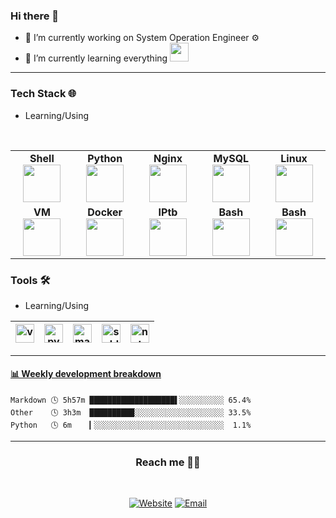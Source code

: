 ### Hi there 👋

- 🔭 I’m currently working on System Operation Engineer ⚙️
- 🌱 I’m currently learning everything <img src="https://media.giphy.com/media/WUlplcMpOCEmTGBtBW/giphy.gif" width="30">

____
### Tech Stack 🌐
- Learning/Using

<br>
<table>
<tbody align="center">
 <tr>
<td align="center" width="20%">
<span><b>Shell</b></span>  
<img height=60px src="https://img.icons8.com/clouds/60/000000/console.png"> 
</td>

<td align="center" width="20%">
<span><b>Python</b></span> 
<img height=60px src="https://img.icons8.com/dusk/55/000000/python.png"> 
</td>

<td align="center" width="20%">
<span><b>Nginx</b></span> 
<img height=60px src="https://img.icons8.com/color/60/000000/nginx.png"> 
</td>

<td align="center" width="20%">
<span><b>MySQL</b></span> 
<img height=60px src="https://img.icons8.com/ios/60/000000/mysql-logo.png"> 
</td>

<td align="center" width="20%">
<span><b>Linux</b></span> 
<img height=60px src="https://img.icons8.com/dusk/60/000000/linux.png"> 
</td>
</tr>

<tr>
<td align="center" width="20%">
<span><b>VM</b></span> 
<img height=60px src="https://img.icons8.com/color/60/000000/vmware.png"> 
</td>

<td align="center" width="20%">
<span><b>Docker</b></span> 
<img height=60px src="https://img.icons8.com/dusk/60/000000/docker.png"> 
</td>

<td align="center" width="20%">
<span><b>IPtb</b></span> 
<img height=60px src="https://img.icons8.com/dusk/60/000000/firewall.png"> 
</td>

<td align="center" width="20%">
<span><b>Bash</b></span> 
<img height=60px src="https://img.icons8.com/color/60/000000/cisco-router.png"> 
</td>

<td align="center" width="20%">
<span><b>Bash</b></span> 
<img height=60px src="https://img.icons8.com/color/60/000000/storage.png"> 
</td>
</tr>

</tbody>
</table>


### Tools 🛠️
- Learning/Using

|<img src="https://img.icons8.com/color/48/000000/visual-studio-code-2019.png" alt="vscode logo" width="30">|<img src="https://img.icons8.com/color/48/000000/pycharm.png" alt="pycharm logo" width="30">|<img src="https://img.icons8.com/color/48/000000/markdown.png" alt="markdown logo" width="30">|<img src="https://img.icons8.com/color/48/000000/sublime-text.png" alt="sublime-text logo" width="30">|<img src="https://img.icons8.com/color/48/000000/notepad-plus-plus.png" alt="notepad logo" width="30">|
|---|---|---|---|---|
____

<!-- waka-box start -->
#### <a href="https://gist.github.com/4c6432f21fbb2ccce51dcbffb5abe149" target="_blank">📊 Weekly development breakdown</a>
```text
Markdown 🕓 5h57m ███████████████████▌░░░░░░░░░░ 65.4%
Other    🕓 3h3m  ██████████░░░░░░░░░░░░░░░░░░░░ 33.5%
Python   🕓 6m    ▎░░░░░░░░░░░░░░░░░░░░░░░░░░░░░  1.1%
```
<!-- Powered by https://github.com/YouEclipse/waka-box-go . -->
<!-- waka-box end -->
____
<h3 align="center"> Reach me 🤝🏻  </h3>
<br />
<p align="center">
<a href="https://ecarry.cc/"><img alt="Website" src="https://img.shields.io/badge/Website-ecarry.cc-green?style=flat-square&logo=google-chrome"></a> <a href="mailto:lianshiliang93@gmail.com"><img alt="Email" src="https://img.shields.io/badge/Email-lianshiliang93@gmail.com-red?style=flat-square&logo=gmail"></a>
</p>
